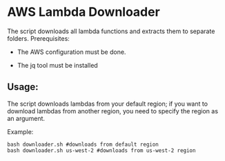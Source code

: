 # AWS Lambda Downloader
The script downloads all lambda functions and extracts them to separate folders. 
Prerequisites: 
* The AWS configuration must be done. 
- The jq tool must be installed

## Usage:
The script downloads lambdas from your default region; if you want to download lambdas from another region, you need to specify the region as an argument.

Example:
```
bash downloader.sh #downloads from default region
bash downloader.sh us-west-2 #downloads from us-west-2 region
```
